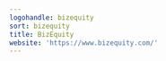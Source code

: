 ```yaml
---
logohandle: bizequity
sort: bizequity
title: BizEquity
website: 'https://www.bizequity.com/'
---
```

